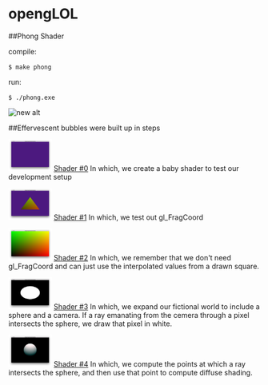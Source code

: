 # opengLOL

##Phong Shader

compile:
```
$ make phong
```

run:
```
$ ./phong.exe
```

![new alt](https://github.com/vipyne/opengLOL/blob/master/screenshots/readmedia/1000bubbles.gif)

##Effervescent bubbles were built up in steps

<img src="https://github.com/vipyne/opengLOL/blob/master/screenshots/step_01.png" alt="Drawing" height="64"/>
<a href="https://github.com/vipyne/opengLOL/blob/master/docs/Shader0.md">Shader #0</a> In which, we create a baby shader to test our development setup

<p><img src="https://github.com/vipyne/opengLOL/blob/master/screenshots/step_02.png" alt="Drawing" height="64"/>
<a href="https://github.com/vipyne/opengLOL/blob/master/docs/Shader1.md">Shader #1</a> In which, we test out gl_FragCoord

<p><img src="https://github.com/vipyne/opengLOL/blob/master/screenshots/step_03.png" alt="Drawing" height="64"/>
<a href="https://github.com/vipyne/opengLOL/blob/master/docs/Shader2.md">Shader #2</a> In which, we remember that we don't need gl_FragCoord and can just use the interpolated values from a drawn square.

<p><img src="https://github.com/vipyne/opengLOL/blob/master/screenshots/step_05.png" alt="Drawing" height="64"/>
<a href="https://github.com/vipyne/opengLOL/blob/master/docs/Shader2.md">Shader #3</a> In which, we expand our fictional world to include a 
sphere and a camera. If a ray emanating from the cemera through a pixel intersects the sphere, we draw that pixel in white.

<p><img src="https://github.com/vipyne/opengLOL/blob/master/screenshots/step_06.png" alt="Drawing" height="64"/>
<a href="https://github.com/vipyne/opengLOL/blob/master/docs/Shader2.md">Shader #4</a> In which, we compute the points at which a ray intersects the sphere, and then use that point to compute diffuse shading.

